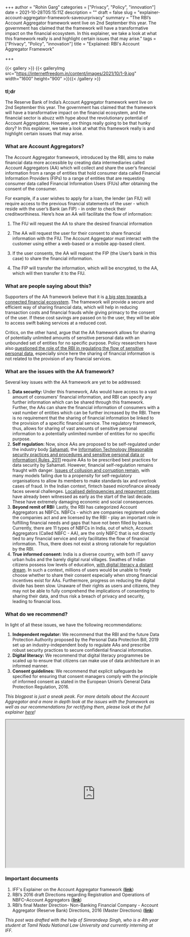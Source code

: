 +++
author = "Rohin Garg"
categories = ["Privacy", "Policy", "innovation"]
date = 2021-10-28T05:15:11Z
description = ""
draft = false
slug = "explainer-account-aggregator-framework-saveourprivacy"
summary = "The RBI’s Account Aggregator framework went live on 2nd September this year. The government has claimed that the framework will have a transformative impact on the financial ecosystem. In this explainer, we take a look at what this framework really is and highlight certain issues that may arise."
tags = ["Privacy", "Policy", "innovation"]
title = "Explained: RBI's Account Aggregator Framework"

+++


{{< gallery >}}
{{< galleryImg  src="https://internetfreedom.in/content/images/2021/10/1-9.jpg" width="1600" height="900" >}}{{< /gallery >}}

>>>> <form><script src="https://checkout.razorpay.com/v1/payment-button.js" data-payment_button_id="pl_HLkgeWGQLMuddp" async> </script> </form>

### tl;dr

The Reserve Bank of India’s Account Aggregator framework went live on 2nd September this year. The government has claimed that the framework will have a transformative impact on the financial ecosystem, and the financial sector is abuzz with hype about the revolutionary potential of Account Aggregators. However, are things really going to be that hunky dory? In this explainer, we take a look at what this framework really is and highlight certain issues that may arise.

### What are Account Aggregators?

The Account Aggregator framework, introduced by the RBI, aims to make financial data more accessible by creating data intermediaries called Account Aggregators (AA) which will collect and share the user’s financial information from a range of entities that hold consumer data called Financial Information Providers (FIPs) to a range of entities that are requesting consumer data called Financial Information Users (FIUs) after obtaining the consent of the consumer.

For example, if a user wishes to apply for a loan, the lender (an FIU) will require access to the previous financial statements of the user - which reside with the user’s Bank (an FIP) - in order to check their creditworthiness. Here’s how an AA will facilitate the flow of information:

1. The FIU will request the AA to share the desired financial information

2. The AA will request the user for their consent to share financial information with the FIU. The Account Aggregator must interact with the customer using either a web-based or a mobile app-based client.

3. If the user consents, the AA will request the FIP (the User’s bank in this case) to share the financial information.

4. The FIP will transfer the information, which will be encrypted, to the AA, which will then transfer it to the FIU.

### What are people saying about this?

Supporters of the AA framework believe that it is [a big step towards a connected financial ecosystem](https://www.india-briefing.com/news/indias-account-aggregator-network-makes-financial-data-more-accessible-allows-individual-consent-23161.html/). The framework will provide a secure and efficient way of sharing financial data, which will help in reducing transaction costs and financial frauds while giving primacy to the consent of the user. If these cost savings are passed on to the user, they will be able to access swift baking services at a reduced cost.

Critics, on the other hand, argue that the AA framework allows for sharing of potentially unlimited amounts of sensitive personal data with an unbounded set of entities for no specific purpose. Policy researchers have also [questioned the role of the RBI in regulating the flow of sensitive personal data](https://twitter.com/logic/status/1064415745101180928), especially since here the sharing of financial information is not related to the provision of any financial services.

### What are the issues with the AA framework?

Several key issues with the AA framework are yet to be addressed:

1. **Data security:** Under this framework, AAs would have access to a vast amount of consumers' financial information, and RBI can specify any further information which can be shared through this framework. Further, the AAs can share the financial information of consumers with a vast number of entities which can be further increased by the RBI. There is no requirement that the sharing of financial information be linked to the provision of a specific financial service. The regulatory framework, thus, allows for sharing of vast amounts of sensitive personal information to a potentially unlimited number of entities for no specific purpose.
2. **Self regulation:** Now, since AAs are proposed to be self-regulated under the industry body [Sahamati](https://sahamati.org.in/), the [Information Technology (Reasonable security practices and procedures and sensitive personal data or information) Rules, 2011](https://www.meity.gov.in/writereaddata/files/GSR313E_10511%281%29_0.pdf) require AAs to be prescribed best practices for data security by Sahamati. However, financial self-regulation remains fraught with danger. [Issues of collusion and corruption remain](https://thehill.com/opinion/finance/379134-fix-the-flaw-in-financial-self-regulation), with many models failing due to a propensity for self-regulatory organisations to allow its members to make standards lax and overlook cases of fraud. In the Indian context, fintech based microfinance already faces several challenges. [Localised delinquencies and repayment crises](http://www.danielrozas.com/2010/01/10/avoiding-a-microfinance-bubble-in-india-is-self-regulation-the-answer/) have already been witnessed as early as the start of the last decade. These have extremely damaging economic and social consequences.
3. **Beyond remit of RBI:** Lastly, the RBI has categorized Account Aggregators as NBFCs. NBFCs - which are companies registered under the companies act and are licensed by the RBI - play an important role in fulfilling financial needs and gaps that have not been filled by banks. Currently, there are 11 types of NBFCs in India, out of which, Account Aggregators (Called NBFC - AA), are the only NBFC that is not directly tied to any financial service and only facilitates the flow of financial information. Thus, there does not exist a strong rationale for regulation by the RBI.
4. **True informed consent:** India is a diverse country, with both IT savvy urban hubs and the barely digital rural villages. Swathes of Indian citizens possess low levels of education, [with digital literacy a distant dream](https://www.defindia.org/national-digital-literacy-mission/). In such a context, millions of users would be unable to freely choose whether to share their consent especially when strong financial incentives exist for AAs. Furthermore, progress on reducing the digital divide has been slow. Unaware of their rights as users and citizens, they may not be able to fully comprehend the implications of consenting to sharing their data, and thus risk a breach of privacy and security, leading to financial loss.

### What do we recommend?

In light of all these issues, we have the following recommendations:

1. **Independent regulator:** We recommend that the RBI and the future Data Protection Authority proposed by the Personal Data Protection Bill, 2019 set up an industry-independent body to regulate AAs and prescribe robust security practices to secure confidential financial information.
2. **Digital literacy:** We recommend that digital literacy programmes be scaled up to ensure that citizens can make use of data architecture in an informed manner.
3. **Consent guidelines:** We recommend that explicit safeguards be specified for ensuring that consent managers comply with the principle of informed consent as stated in the European Union’s General Data Protection Regulation, 2016.

_This blogpost is just a sneak peak. For more details about the Account Aggregator and a more in depth look at the issues with the framework as well as our recommendations for rectifying them, please look at the full explainer [here](https://drive.google.com/file/d/1c3cRFQLoApEQ5XSPVL9rxP1iBLL2cln0/view?usp=sharing)!_

<iframe src="https://drive.google.com/file/d/1WdXM3aNOSi0sfTM1WAxAU0nUQXkPoU0M/preview" width="580" height="480"></iframe>

### Important documents

1. IFF's Explainer on the Account Aggregator framework (**[link](https://drive.google.com/file/d/1c3cRFQLoApEQ5XSPVL9rxP1iBLL2cln0/view?usp=sharing)**)
2. RBI’s 2016 draft Directions regarding Registration and Operations of NBFC–Account Aggregators (**[link](https://rbidocs.rbi.org.in/rdocs/content/pdfs/DNBFCA030316.pdf)**)
3. RBI’s final Master Direction- Non-Banking Financial Company - Account Aggregator (Reserve Bank) Directions, 2016 (Master Directions) (**[link](https://www.rbi.org.in/Scripts/BS_ViewMasDirections.aspx?id=10598)**)

_This post was drafted with the help of Simrandeep Singh, who is a 4th year student at Tamil Nadu National Law University and currently interning at IFF._

> > > <form><script src="https://cdn.razorpay.com/static/widget/subscription-button.js" data-subscription_button_id="pl_HLk5qU1K35hmPH" data-button_theme="brand-color" async> </script> </form>



















